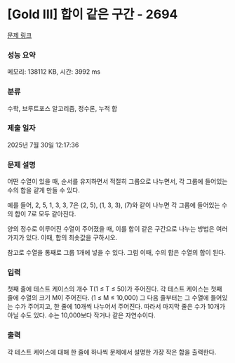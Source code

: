 # [Gold III] 합이 같은 구간 - 2694 

[문제 링크](https://www.acmicpc.net/problem/2694) 

### 성능 요약

메모리: 138112 KB, 시간: 3992 ms

### 분류

수학, 브루트포스 알고리즘, 정수론, 누적 합

### 제출 일자

2025년 7월 30일 12:17:36

### 문제 설명

<p>어떤 수열이 있을 때, 순서를 유지하면서 적절히 그룹으로 나누면서, 각 그룹에 들어있는 수의 합을 같게 만들 수 있다.</p>

<p>예를 들어, 2, 5, 1, 3, 3, 7은 (2, 5), (1, 3, 3), (7)와 같이 나누면 각 그룹에 들어있는 수의 합이 7로 모두 같아진다.</p>

<p>양의 정수로 이루어진 수열이 주어졌을 때, 이를 합이 같은 구간으로 나누는 방법은 여러 가지가 있다. 이때, 합의 최솟값을 구하시오.</p>

<p>참고로 수열을 통째로 그룹 1개에 넣을 수 있다. 그럼 이때, 수의 합은 수열의 합이 된다.</p>

### 입력 

 <p>첫째 줄에 테스트 케이스의 개수 T(1 ≤ T ≤ 50)가 주어진다. 각 테스트 케이스는 첫째 줄에 수열의 크기 M이 주어진다. (1 ≤ M ≤ 10,000) 그 다음 줄부터는 그 수열에 들어있는 수가 주어지고, 한 줄에 10개씩 나누어서 주어진다. 따라서 마지막 줄은 수가 10개가 아닐 수도 있다. 수는 10,000보다 작거나 같은 자연수이다.</p>

### 출력 

 <p>각 테스트 케이스에 대해 한 줄에 하나씩 문제에서 설명한 가장 작은 합을 출력한다.</p>

